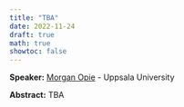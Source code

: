 ```yaml
---
title: "TBA"
date: 2022-11-24
draft: true
math: true
showtoc: false
---
```



**Speaker:** [Morgan Opie](https://www.math.ucla.edu/~mopie/) - Uppsala University

**Abstract:** TBA